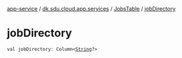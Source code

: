 [app-service](../../index.md) / [dk.sdu.cloud.app.services](../index.md) / [JobsTable](index.md) / [jobDirectory](./job-directory.md)

# jobDirectory

`val jobDirectory: Column<`[`String`](https://kotlinlang.org/api/latest/jvm/stdlib/kotlin/-string/index.html)`?>`